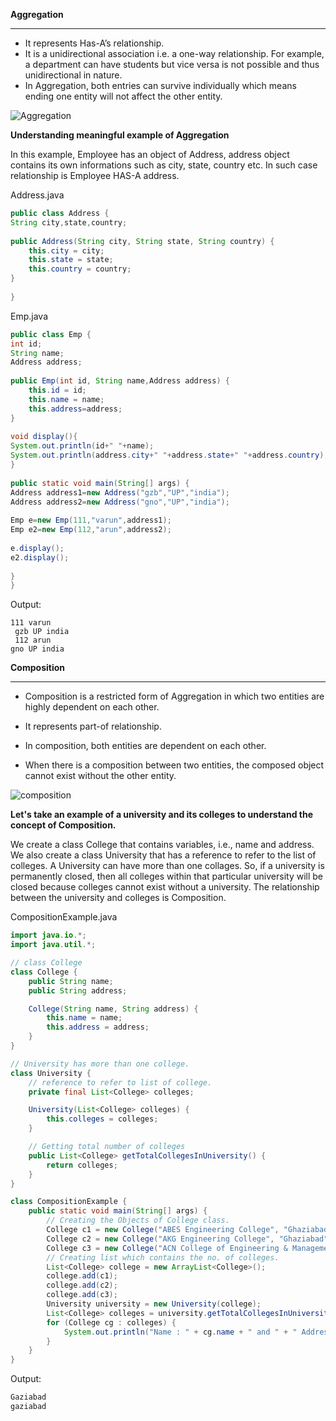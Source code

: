 **Aggregation**

---

- It represents Has-A’s relationship.
- It is a unidirectional association i.e. a one-way relationship. For example, a department can have students but vice versa is not possible and thus unidirectional in nature.
- In Aggregation, both entries can survive individually which means ending one entity will not affect the other entity.

![Aggregation](https://github.com/rhushikesh2000/Java_tutorial/assets/124034778/6cf53ebb-efe8-42a9-aea2-b658be07e647)


**Understanding meaningful example of Aggregation**

In this example, Employee has an object of Address, address object contains its own informations such as city, state, country etc. In such case relationship is Employee HAS-A address.

Address.java
~~~java
public class Address {  
String city,state,country;  
  
public Address(String city, String state, String country) {  
    this.city = city;  
    this.state = state;  
    this.country = country;  
}  
  
}  
~~~
Emp.java
~~~java
public class Emp {  
int id;  
String name;  
Address address;  
  
public Emp(int id, String name,Address address) {  
    this.id = id;  
    this.name = name;  
    this.address=address;  
}  
  
void display(){  
System.out.println(id+" "+name);  
System.out.println(address.city+" "+address.state+" "+address.country);  
}  
  
public static void main(String[] args) {  
Address address1=new Address("gzb","UP","india");  
Address address2=new Address("gno","UP","india");  
  
Emp e=new Emp(111,"varun",address1);  
Emp e2=new Emp(112,"arun",address2);  
      
e.display();  
e2.display();  
      
}  
}  
~~~
Output:
~~~
111 varun
 gzb UP india
 112 arun
gno UP india   
~~~
**Composition**

---

- Composition is a restricted form of Aggregation in which two entities are highly dependent on each other.

- It represents part-of relationship.
- In composition, both entities are dependent on each other.
- When there is a composition between two entities, the composed object cannot exist without the other entity.

![composition](https://github.com/rhushikesh2000/Java_tutorial/assets/124034778/4c337884-efbc-43a5-9bbb-9982b0bd22b7)


**Let's take an example of a university and its colleges to understand the concept of Composition.**

We create a class College that contains variables, i.e., name and address. We also create a class University that has a reference to refer to the list of colleges. A University can have more than one collages. So, if a university is permanently closed, then all colleges within that particular university will be closed because colleges cannot exist without a university. The relationship between the university and colleges is Composition.

CompositionExample.java

~~~java
import java.io.*;
import java.util.*;

// class College  
class College {
	public String name;
	public String address;

	College(String name, String address) {
		this.name = name;
		this.address = address;
	}
}

// University has more than one college.   
class University {
	// reference to refer to list of college.
	private final List<College> colleges;

	University(List<College> colleges) {
		this.colleges = colleges;
	}

	// Getting total number of colleges
	public List<College> getTotalCollegesInUniversity() {
		return colleges;
	}
}

class CompositionExample {
	public static void main(String[] args) {
		// Creating the Objects of College class.
		College c1 = new College("ABES Engineering College", "Ghaziabad");
		College c2 = new College("AKG Engineering College", "Ghaziabad");
		College c3 = new College("ACN College of Engineering & Management Sudies", "Aligarh");
		// Creating list which contains the no. of colleges.
		List<College> college = new ArrayList<College>();
		college.add(c1);
		college.add(c2);
		college.add(c3);
		University university = new University(college);
		List<College> colleges = university.getTotalCollegesInUniversity();
		for (College cg : colleges) {
			System.out.println("Name : " + cg.name + " and " + " Address : " + cg.address);
		}
	}
}
~~~
Output:
~~~java
Gaziabad
gaziabad
~~~

